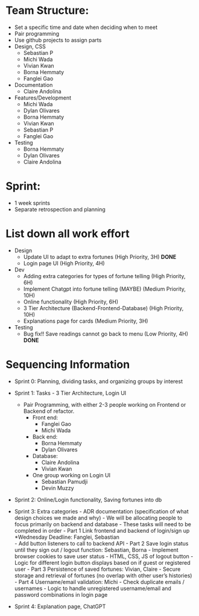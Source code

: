 # Team Structure:
  -   Set a specific time and date when deciding when to meet
  -   Pair programming
  -   Use github projects to assign parts
  -   Design, CSS
      -   Sebastian P
      -   Michi Wada
      -   Vivian Kwan
      -   Borna Hemmaty
      -   Fanglei Gao
  -   Documentation
      -   Claire Andolina
  -   Features/Development
      -   Michi Wada
      -   Dylan Olivares
      -   Borna Hemmaty
      -   Vivian Kwan
      -   Sebastian P
      -   Fanglei Gao
  -   Testing
      -   Borna Hemmaty
      -   Dylan Olivares
      -   Claire Andolina

# Sprint:
  -   1 week sprints
  -   Separate retrospection and planning

# List down all work effort
  -   Design
      -   Update UI to adapt to extra fortunes 			(High Priority, 3H)  **DONE**
      -   Login page UI 						(High Priority, 4H)
  -   Dev
      -   Adding extra categories for types of fortune telling 	(High Priority, 6H)
      -   Implement Chatgpt into fortune telling (MAYBE) 	(Medium Priority, 10H) 
      -   Online functionality 					(High Priority, 6H)
      -   3 Tier Architecture (Backend-Frontend-Database)	(High Priority, 10H)
      -   Explanations page for cards				(Medium Priority, 3H)
  -   Testing
      -   Bug fix!! Save readings cannot go back to menu 	(Low Priority, 4H)  **DONE**

# Sequencing Information
  -   Sprint 0: Planning, dividing tasks, and organizing groups by interest
  -   Sprint 1: Tasks - 3 Tier Architecture, Login UI
      -   Pair Programming, with either 2-3 people working on Frontend or Backend of refactor.
          -   Front end:
              -   Fanglei Gao
              -   Michi Wada
          -   Back end:
              -   Borna Hemmaty
              -   Dylan Olivares
          -   Database:
              -   Claire Andolina
              -   Vivian Kwan
          -   One group working on Login UI
              -   Sebastian Pamudji
              -    Devin Muzzy
  -   Sprint 2: Online/Login functionality, Saving fortunes into db
  -   Sprint 3: Extra categories
          -   ADR documentation (specification of what design choices we made and why)
          -   We will be allocating people to focus primarily on backend and database
          -   These tasks will need to be completed in order
          -   Part 1 Link frontend and backend of login/sign up *Wednesday Deadline: Fanglei, Sebastian      
              -   Add button listeners to call to backend API
          -   Part 2 Save login status until they sign out / logout function: Sebastian, Borna
              -   Implement browser cookies to save user status
              -   HTML, CSS, JS of logout button
              -   Logic for different login button displays based on if guest or registered user
          -   Part 3 Persistence of saved fortunes: Vivian, Claire
              -   Secure storage and retrieval of fortunes (no overlap with other user’s histories)
          -   Part 4 Username/email validation: Michi
              -   Check duplicate emails / usernames
              -   Logic to handle unregistered username/email and password combinations in login page

  -   Sprint 4: Explanation page, ChatGPT
